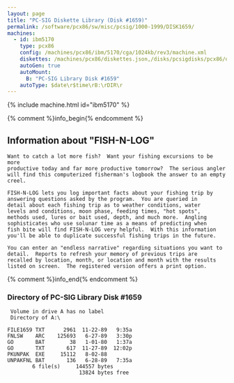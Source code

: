 ```yaml
---
layout: page
title: "PC-SIG Diskette Library (Disk #1659)"
permalink: /software/pcx86/sw/misc/pcsig/1000-1999/DISK1659/
machines:
  - id: ibm5170
    type: pcx86
    config: /machines/pcx86/ibm/5170/cga/1024kb/rev3/machine.xml
    diskettes: /machines/pcx86/diskettes.json,/disks/pcsigdisks/pcx86/diskettes.json
    autoGen: true
    autoMount:
      B: "PC-SIG Library Disk #1659"
    autoType: $date\r$time\rB:\rDIR\r
---
```


{% include machine.html id="ibm5170" %}

{% comment %}info_begin{% endcomment %}

## Information about "FISH-N-LOG"

    Want to catch a lot more fish?  Want your fishing excursions to be more
    productive today and far more productive tomorrow?  The serious angler
    will find this computerized fisherman's logbook the answer to an empty
    creel.
    
    FISH-N-LOG lets you log important facts about your fishing trip by
    answering questions asked by the program.  You are queried in
    detail about each fishing trip as to weather conditions, water
    levels and conditions, moon phase, feeding times, "hot spots",
    methods used, lures or bait used, depth, and much more.  Angling
    sophisticates who use solunar time as a means of predicting when
    fish bite will find FISH-N-LOG very helpful.  With this information
    you'll be able to duplicate successful fishing trips in the future.
    
    You can enter an "endless narrative" regarding situations you want to
    detail.  Reports to refresh your memory of previous trips are
    recalled by location, month, or location and month with the results
    listed on screen.  The registered version offers a print option.
{% comment %}info_end{% endcomment %}


### Directory of PC-SIG Library Disk #1659

     Volume in drive A has no label
     Directory of A:\

    FILE1659 TXT      2961  11-22-89   9:35a
    FNLSW    ARC    125693   6-27-89   3:30p
    GO       BAT        38   1-01-80   1:37a
    GO       TXT       617  11-27-89  12:02p
    PKUNPAK  EXE     15112   8-02-88
    UNPAKFNL BAT       136   6-28-89   7:35a
            6 file(s)     144557 bytes
                           13824 bytes free
